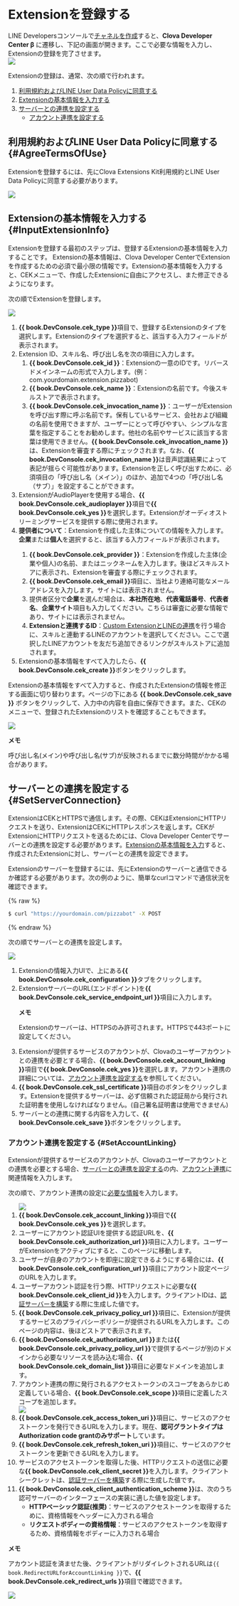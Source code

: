 # Extensionを登録する

LINE Developersコンソールで[チャネルを作成](/DevConsole/Guides/CEK/Create_Channel.md)すると、**Clova Developer Center β** に遷移し、下記の画面が開きます。ここで必要な情報を入力し、Extensionの登録を完了させます。  
![](/DevConsole/Resources/Images/DevConsole-New_Extension.png)

Extensionの登録は、通常、次の順で行われます。

<ol>
  <li><a href="#AgreeTermsOfUse">利用規約およびLINE User Data Policyに同意する</a></li>
  <li><a href="#InputExtensionInfo">Extensionの基本情報を入力する</a></li>
  <li><a href="#SetServerConnection">サーバーとの連携を設定する</a>
    <ul>
      <li><a href="#SetAccountLinking">アカウント連携を設定する</a></li>
    </ul>
  </li>
</ol>

## 利用規約およびLINE User Data Policyに同意する {#AgreeTermsOfUse}

Extensionを登録するには、先にClova Extensions Kit利用規約とLINE User Data Policyに同意する必要があります。

![](/DevConsole/Resources/Images/DevConsole-Agree_Terms_of_Use_and_Collecting_Personal_Info.png)

## Extensionの基本情報を入力する {#InputExtensionInfo}

Extensionを登録する最初のステップは、登録するExtensionの基本情報を入力することです。
Extensionの基本情報は、Clova Developer CenterでExtensionを作成するための必須で最小限の情報です。Extensionの基本情報を入力すると、CEKメニューで、作成したExtensionに自由にアクセスし、また修正できるようになります。

次の順でExtensionを登録します。

![](/DevConsole/Resources/Images/DevConsole-Create_New_Extension.png)

<ol>
  <li><strong>{{ book.DevConsole.cek_type }}</strong>項目で、登録するExtensionのタイプを選択します。Extensionのタイプを選択すると、該当する入力フィールドが表示されます。</li>
  <li>Extension ID、スキル名、呼び出し名を次の項目に入力します。
    <ol>
      <li><strong>{{ book.DevConsole.cek_id }}</strong>：Extensionの一意のIDです。リバースドメインネームの形式で入力します。(例：com.yourdomain.extension.pizzabot)</li>
      <li><strong>{{ book.DevConsole.cek_name }}</strong>：Extensionの名前です。今後スキルストアで表示されます。</li>
      <li><strong>{{ book.DevConsole.cek_invocation_name }}</strong>：ユーザーがExtensionを呼び出す際に呼ぶ名前です。保有しているサービス、会社および組織の名前を使用できますが、ユーザーにとって呼びやすい、シンプルな言葉を指定することをお勧めします。他社の名前やサービスに該当する言葉は使用できません。<strong>{{ book.DevConsole.cek_invocation_name }}</strong>は、Extensionを審査する際にチェックされます。なお、<strong>{{ book.DevConsole.cek_invocation_name }}</strong>は音声認識結果によって表記が揺らぐ可能性があります。Extensionを正しく呼び出すために、必須項目の「呼び出し名（メイン）」のほか、追加で4つの「呼び出し名（サブ）」を設定することができます。</li>
    </ol>
  <li>ExtensionがAudioPlayerを使用する場合、<strong>{{ book.DevConsole.cek_audioplayer }}</strong>項目で<strong>{{ book.DevConsole.cek_yes }}</strong>を選択します。Extensionがオーディオストリーミングサービスを提供する際に使用されます。</li>
  <li><strong>提供者について</strong>：Extensionを作成した主体についての情報を入力します。<strong>企業</strong>または<strong>個人</strong>を選択すると、該当する入力フィールドが表示されます。</li>
    <ol>
      <li><strong>{{ book.DevConsole.cek_provider }}</strong>：Extensionを作成した主体(企業や個人)の名前、またはニックネームを入力します。後ほどスキルストアに表示され、Extensionを審査する際にチェックされます。</li>
      <li><strong>{{ book.DevConsole.cek_email }}</strong>項目に、当社より連絡可能なメールアドレスを入力します。サイトには表示されません。</li>
      <li>提供者区分で<strong>企業</strong>を選んだ場合は、<strong>本社所在地</strong>、<strong>代表電話番号</strong>、<strong>代表者名</strong>、<strong>企業サイト</strong>項目も入力してください。こちらは審査に必要な情報であり、サイトには表示されません。</li>
      <li><strong>Extensionと連携するID</strong>：<a href="https://clova-developers.line.me/guide/#/CEK/Guides/Link_Messaging_API.md" target="_blank">Custom ExtensionとLINEの連携</a>を行う場合に、スキルと連動するLINEのアカウントを選択してください。ここで選択したLINEアカウントを友だち追加できるリンクがスキルストアに追加されます。</li>
    </ol>
  <li>Extensionの基本情報をすべて入力したら、<strong>{{ book.DevConsole.cek_create }}</strong>ボタンをクリックします。</li>
</ol>

Extensionの基本情報をすべて入力すると、作成されたExtensionの情報を修正する画面に切り替わります。ページの下にある **{{ book.DevConsole.cek_save }}** ボタンをクリックして、入力中の内容を自由に保存できます。また、CEKのメニューで、登録されたExtensionのリストを確認することもできます。

![](/DevConsole/Resources/Images/DevConsole-Extension_List_After_Creation.png)

<div class="note">
  <p><strong>メモ</strong></p>
  <p>呼び出し名(メイン)や呼び出し名(サブ)が反映されるまでに数分時間がかかる場合があります。</p>
</div>

## サーバーとの連携を設定する {#SetServerConnection}

ExtensionはCEKとHTTPSで通信します。その際、CEKはExtensionにHTTPリクエストを送り、ExtensionはCEKにHTTPレスポンスを返します。CEKがExtensionにHTTPリクエストを送るためには、Clova Developer Centerでサーバーとの連携を設定する必要があります。[Extensionの基本情報を入力](#InputExtensionInfo)すると、作成されたExtensionに対し、サーバーとの連携を設定できます。

Extensionのサーバーを登録するには、先にExtensionのサーバーと通信できるか確認する必要があります。次の例のように、簡単なcurlコマンドで通信状況を確認できます。

{% raw %}
```bash
$ curl "https://yourdomain.com/pizzabot" -X POST
```
{% endraw %}

次の順でサーバーとの連携を設定します。

![](/DevConsole/Resources/Images/DevConsole-Extension_Server_Settings.png)

<ol>
  <li>Extensionの情報入力UIで、上にある<strong>{{ book.DevConsole.cek_configuration }}</strong>タブをクリックします。</li>
  <li>ExtensionサーバーのURL(エンドポイント)を<strong>{{ book.DevConsole.cek_service_endpoint_url }}</strong>項目に入力します。
    <div class="note">
      <p><strong>メモ</strong></p>
      <p>Extensionのサーバーは、HTTPSのみ許可されます。HTTPSで443ポートに設定してください。</p>
    </div>
  </li>
  <li>Extensionが提供するサービスのアカウントが、Clovaのユーザーアカウントとの連携を必要とする場合、<strong>{{ book.DevConsole.cek_account_linking }}</strong>項目で<strong>{{ book.DevConsole.cek_yes }}</strong>を選択します。アカウント連携の詳細については、<a href="#SetAccountLinking">アカウント連携を設定する</a>を参照してください。</li>
  <li><strong>{{ book.DevConsole.cek_ssl_certificate }}</strong>項目のボタンをクリックします。Extensionを提供するサーバーは、必ず信頼された認証局から発行された証明書を使用しなければなりません。(自己署名証明書は使用できません)</li>
  <li>サーバーとの連携に関する内容を入力して、<strong>{{ book.DevConsole.cek_save }}</strong>ボタンをクリックします。</li>
</ol>

### アカウント連携を設定する {#SetAccountLinking}

Extensionが提供するサービスのアカウントが、Clovaのユーザーアカウントとの連携を必要とする場合、[サーバーとの連携を設定する](#SetServerConnection)の内、[アカウント連携](/CEK/Guides/Link_User_Account.md)に関連情報を入力します。

次の順で、アカウント連携の設定に[必要な情報](/CEK/Guides/Link_User_Account.md#RegisterAccountLinkingInfo)を入力します。

<ol>
  <img src="/DevConsole/Resources/Images/DevConsole-Extension_Accoun_Linking_Settings_1.png" />
  <li><strong>{{ book.DevConsole.cek_account_linking }}</strong>項目で<strong>{{ book.DevConsole.cek_yes }}</strong>を選択します。</li>
  <li>ユーザーにアカウント認証UIを提供する認証URLを、<strong>{{ book.DevConsole.cek_authorization_url }}</strong>項目に入力します。ユーザーがExtensionをアクティブにすると、このページに移動します。</li>
  <li>ユーザーが自身のアカウントを即座に設定できるようにする場合には、<strong>{{ book.DevConsole.cek_configuration_url }}</strong>項目にアカウント設定ページのURLを入力します。</li>
  <li>ユーザーアカウント認証を行う際、HTTPリクエストに必要な<strong>{{ book.DevConsole.cek_client_id }}</strong>を入力します。クライアントIDは、<a href="/CEK/Guides/Link_User_Account.md#BuildAuthServer">認証サーバーを構築</a>する際に生成した値です。</li>
  <li><strong>{{ book.DevConsole.cek_privacy_policy_url }}</strong>項目に、Extensionが提供するサービスのプライバシーポリシーが提供されるURLを入力します。このページの内容は、後ほどストアで表示されます。</li>
  <li><strong>{{ book.DevConsole.cek_authorization_url }}</strong>または<strong>{{ book.DevConsole.cek_privacy_policy_url }}</strong>で提供するページが別のドメインから必要なリソースを読み込む場合、<strong>{{ book.DevConsole.cek_domain_list }}</strong>項目に必要なドメインを追加します。</li>
  <li>アカウント連携の際に発行されるアクセストークンのスコープをあらかじめ定義している場合、<strong>{{ book.DevConsole.cek_scope }}</strong>項目に定義したスコープを追加します。</li>
  <img src="/DevConsole/Resources/Images/DevConsole-Extension_Accoun_Linking_Settings_2.png" />
  <li><strong>{{ book.DevConsole.cek_access_token_uri }}</strong>項目に、サービスのアクセストークンを発行できるURLを入力します。現在、<strong>認可グラントタイプはAuthorization code grantのみサポート</strong>しています。</li>
  <li><strong>{{ book.DevConsole.cek_refresh_token_uri }}</strong>項目に、サービスのアクセストークンを更新できるURLを入力します。</li>
  <li>サービスのアクセストークンを取得した後、HTTPリクエストの送信に必要な<strong>{{ book.DevConsole.cek_client_secret }}</strong>を入力します。クライアントシークレットは、<a href="/CEK/Guides/Link_User_Account.md#BuildAuthServer">認証サーバーを構築</a>する際に生成した値です。</li>
  <li><strong>{{ book.DevConsole.cek_client_authentication_scheme }}</strong>は、次のうち認可サーバーのインターフェースの実装に適した値を設定します。
    <ul>
      <li><strong>HTTPベーシック認証(推奨)</strong>：サービスのアクセストークンを取得するために、資格情報をヘッダーに入力される場合</li>
      <li><strong>リクエストボディーの資格情報</strong>：サービスのアクセストークンを取得するため、資格情報をボディーに入力される場合</li>
    </ul>
  </li>
</ol>

<div id="RedirectURI" class="note">
  <p><strong>メモ</strong></p>
  <p>アカウント認証を済ませた後、クライアントがリダイレクトされるURLは<code>{{ book.RedirectURLforAccountLinking }}</code>で、<strong>{{ book.DevConsole.cek_redirect_urls }}</strong>項目で確認できます。</strong></p>
  <img src="/DevConsole/Resources/Images/DevConsole-Redirect_URL_for_Extension_Accoun_Linking.png" />
</div>
